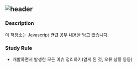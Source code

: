 ![header](https://capsule-render.vercel.app/api?type=cylinder&color=auto&height=150&section=header&text=Javascript%20Study&animation=fadeIn&fontSize=30)
---
<h3> Description </h3>

<p> 이 저장소는 Javascript 관련 공부 내용을 담고 있습니다.</p>

<h3> Study Rule </h3>

- <p> 개발하면서 발생한 모든 이슈 정리하기(알게 된 것, 오류 상황 등등)</p>

















